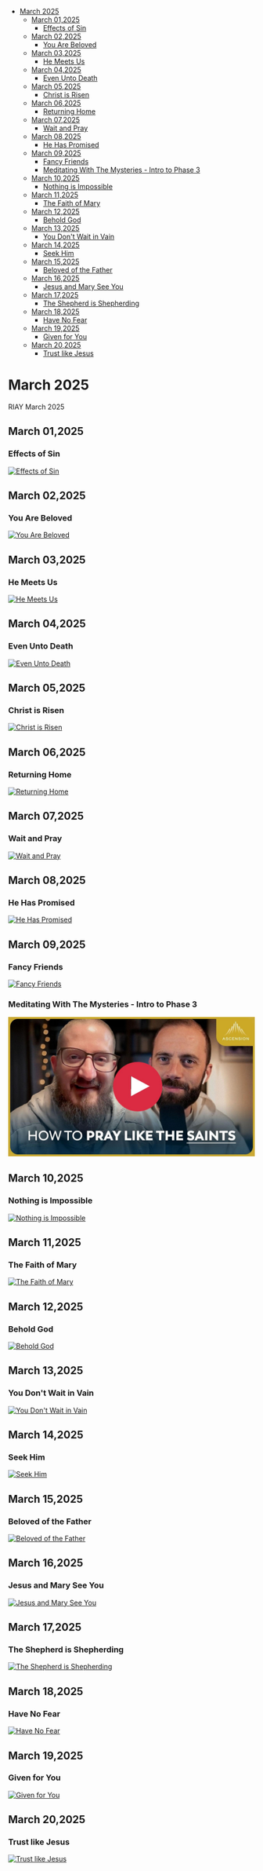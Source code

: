 <!-- toc -->

- [March 2025](#march-2025)
  - [March 01,2025](#march-012025)
    - [Effects of Sin](#effects-of-sin)
  - [March 02,2025](#march-022025)
    - [You Are Beloved](#you-are-beloved)
  - [March 03,2025](#march-032025)
    - [He Meets Us](#he-meets-us)
  - [March 04,2025](#march-042025)
    - [Even Unto Death](#even-unto-death)
  - [March 05,2025](#march-052025)
    - [Christ is Risen](#christ-is-risen)
  - [March 06,2025](#march-062025)
    - [Returning Home](#returning-home)
  - [March 07,2025](#march-072025)
    - [Wait and Pray](#wait-and-pray)
  - [March 08,2025](#march-082025)
    - [He Has Promised](#he-has-promised)
  - [March 09,2025](#march-092025)
    - [Fancy Friends](#fancy-friends)
    - [Meditating With The Mysteries - Intro to Phase 3](#meditating-with-the-mysteries---intro-to-phase-3)
  - [March 10,2025](#march-102025)
    - [Nothing is Impossible](#nothing-is-impossible)
  - [March 11,2025](#march-112025)
    - [The Faith of Mary](#the-faith-of-mary)
  - [March 12,2025](#march-122025)
    - [Behold God](#behold-god)
  - [March 13,2025](#march-132025)
    - [You Don't Wait in Vain](#you-dont-wait-in-vain)
  - [March 14,2025](#march-142025)
    - [Seek Him](#seek-him)
  - [March 15,2025](#march-152025)
    - [Beloved of the Father](#beloved-of-the-father)
  - [March 16,2025](#march-162025)
    - [Jesus and Mary See You](#jesus-and-mary-see-you)
  - [March 17,2025](#march-172025)
    - [The Shepherd is Shepherding](#the-shepherd-is-shepherding)
  - [March 18,2025](#march-182025)
    - [Have No Fear](#have-no-fear)
  - [March 19,2025](#march-192025)
    - [Given for You](#given-for-you)
  - [March 20,2025](#march-202025)
    - [Trust like Jesus](#trust-like-jesus)

<!-- tocstop -->

# March 2025

RIAY March 2025

## March 01,2025

### Effects of Sin

[![Effects of Sin](https://raw.githubusercontent.com/linusjf/RIAY/main/March/jpgs/Day60.jpg)](https://youtu.be/4acY2UUFnkM "Effects of Sin")

## March 02,2025

### You Are Beloved

[![You Are Beloved](https://raw.githubusercontent.com/linusjf/RIAY/main/March/jpgs/Day61.jpg)](https://youtu.be/DWAyh_NBxig "You Are Beloved")

## March 03,2025

### He Meets Us

[![He Meets Us](https://raw.githubusercontent.com/linusjf/RIAY/main/March/jpgs/Day62.jpg)](https://youtu.be/hkBJF6EpEKs "He Meets Us")

## March 04,2025

### Even Unto Death

[![Even Unto Death](https://raw.githubusercontent.com/linusjf/RIAY/main/March/jpgs/Day63.jpg)](https://youtu.be/jFRgcmuS2G8 "Even Unto Death")

## March 05,2025

### Christ is Risen

[![Christ is Risen](https://raw.githubusercontent.com/linusjf/RIAY/main/March/jpgs/Day64.jpg)](https://youtu.be/ukldEFtB6sE "Christ is Risen")

## March 06,2025

### Returning Home

[![Returning Home](https://raw.githubusercontent.com/linusjf/RIAY/main/March/jpgs/Day65.jpg)](https://youtu.be/shHa5FsnPEM "Returning Home")

## March 07,2025

### Wait and Pray

[![Wait and Pray](https://raw.githubusercontent.com/linusjf/RIAY/main/March/jpgs/Day66.jpg)](https://youtu.be/MoGAbC67sWE "Wait and Pray")

## March 08,2025

### He Has Promised

[![He Has Promised](https://raw.githubusercontent.com/linusjf/RIAY/main/March/jpgs/Day67.jpg)](https://youtu.be/krn_lVSmiWc "He Has Promised")

## March 09,2025

### Fancy Friends

[![Fancy Friends](https://raw.githubusercontent.com/linusjf/RIAY/main/March/jpgs/Day68.jpg)](https://youtu.be/hBRgXdvfCbU "Fancy Friends")

### Meditating With The Mysteries - Intro to Phase 3

[![Meditating With The Mysteries - Intro to Phase 3](https://raw.githubusercontent.com/linusjf/RIAY/main/March/jpgs/meditating.jpg)](https://youtu.be/IDrilE5sXE8 "Meditating With The Mysteries - Intro to Phase 3")

## March 10,2025

### Nothing is Impossible

[![Nothing is Impossible](https://raw.githubusercontent.com/linusjf/RIAY/main/March/jpgs/Day69.jpg)](https://youtu.be/TXCD4f66I6g "Nothing is Impossible")

## March 11,2025

### The Faith of Mary

[![The Faith of Mary](https://raw.githubusercontent.com/linusjf/RIAY/main/March/jpgs/Day70.jpg)](https://youtu.be/7HD7-y0NIBk "The Faith of Mary")

## March 12,2025

### Behold God

[![Behold God](https://raw.githubusercontent.com/linusjf/RIAY/main/March/jpgs/Day71.jpg)](https://youtu.be/Kubhh7JFEwA "Behold God")

## March 13,2025

### You Don't Wait in Vain

[![You Don't Wait in Vain](https://raw.githubusercontent.com/linusjf/RIAY/main/March/jpgs/Day72.jpg)](https://youtu.be/xuih5Y-coWA "You Don't Wait in Vain")

## March 14,2025

### Seek Him

[![Seek Him](https://raw.githubusercontent.com/linusjf/RIAY/main/March/jpgs/Day73.jpg)](https://youtu.be/aHy3ZmgCEsM "Seek Him")

## March 15,2025

### Beloved of the Father

[![Beloved of the Father](https://raw.githubusercontent.com/linusjf/RIAY/main/March/jpgs/Day74.jpg)](https://youtu.be/ByEx2pE3s0s "Beloved of the Father")

## March 16,2025

### Jesus and Mary See You

[![Jesus and Mary See You](https://raw.githubusercontent.com/linusjf/RIAY/main/March/jpgs/Day75.jpg)](https://youtu.be/RXTdqCM-bZo "Jesus and Mary See You")

## March 17,2025

### The Shepherd is Shepherding

[![The Shepherd is Shepherding](https://raw.githubusercontent.com/linusjf/RIAY/main/March/jpgs/Day76.jpg)](https://youtu.be/OapnMaPfpOw "The Shepherd is Shepherding")

## March 18,2025

### Have No Fear

[![Have No Fear](https://raw.githubusercontent.com/linusjf/RIAY/main/March/jpgs/Day77.jpg)](https://youtu.be/HlEfAuKfB80 "Have No Fear")

## March 19,2025

### Given for You

[![Given for You](https://raw.githubusercontent.com/linusjf/RIAY/main/March/jpgs/Day78.jpg)](https://youtu.be/57CqoTmAE9g "Given for You")

## March 20,2025

### Trust like Jesus

[![Trust like Jesus](https://raw.githubusercontent.com/linusjf/RIAY/main/March/jpgs/Day79.jpg)](https://youtu.be/LaPqd-5s4ZM "Trust like Jesus")
